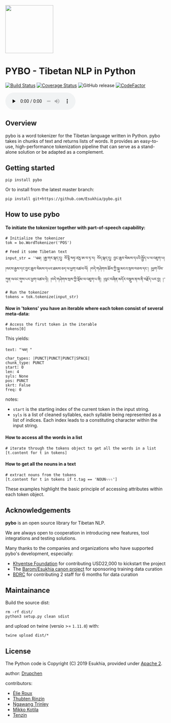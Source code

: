 <a target="_blank" rel="noopener noreferrer" href="http://www.montypython.net/sounds/sketches/exparrot.wav"> <img src=https://user-images.githubusercontent.com/17675331/60292845-a66b6400-9950-11e9-883b-27d366863e3b.png width=150> </a>

# PYBO - Tibetan NLP in Python
[![Build Status](https://travis-ci.org/Esukhia/pybo.svg?branch=master)](https://travis-ci.org/Esukhia/pybo)  [![Coverage Status](https://coveralls.io/repos/github/Esukhia/pybo/badge.svg?branch=master&kill_cache=1)](https://coveralls.io/github/Esukhia/pybo?branch=master) ![GitHub release](https://img.shields.io/github/release/Esukhia/pybo.svg) [![CodeFactor](https://www.codefactor.io/repository/github/esukhia/pybo/badge)](https://www.codefactor.io/repository/github/esukhia/pybo)

<div><div class="mediaContainer" style="width:220px"><audio id="mwe_player_0" controls="" preload="none" style="width:220px" class="kskin" data-durationhint="31.205238095238" data-startoffset="0" data-mwtitle="Parrot_sketch.ogg" data-mwprovider="local"><source src="//upload.wikimedia.org/wikipedia/en/4/4e/Parrot_sketch.ogg" type="audio/ogg; codecs=&quot;vorbis&quot;" data-title="Original Ogg file (47 kbps)" data-shorttitle="Ogg source" data-width="0" data-height="0" data-bandwidth="47057" /><source src="//upload.wikimedia.org/wikipedia/en/transcoded/4/4e/Parrot_sketch.ogg/Parrot_sketch.ogg.mp3" type="audio/mpeg" data-title="MP3" data-shorttitle="MP3" data-transcodekey="mp3" data-width="0" data-height="0" data-bandwidth="118288" /><track src="/w/api.php?action=timedtext&amp;title=File%3AParrot_sketch.ogg&amp;lang=en&amp;trackformat=srt" kind="subtitles" type="text/x-srt" srclang="en" label="English (en) subtitles" data-dir="ltr" /></audio></div></div>



## Overview

pybo is a word tokenizer for the Tibetan language written in Python. pybo takes in chunks of text and returns lists of words. It provides an easy-to-use, high-performance tokenization pipeline that can serve as a stand-alone solution or be adapted as a complement.


## Getting started

    pip install pybo
    
Or to install from the latest master branch:

    pip install git+https://github.com/Esukhia/pybo.git

## How to use pybo

#### To initiate the tokenizer together with part-of-speech capability: 

    # Initialize the tokenizer
    tok = bo.WordTokenizer('POS')
    
    # Feed it some Tibetan text
    input_str = '༄༅། །རྒྱ་གར་སྐད་དུ། བོ་དྷི་སཏྭ་ཙརྻ་ཨ་བ་ཏ་ར། བོད་སྐད་དུ། བྱང་ཆུབ་སེམས་དཔའི་སྤྱོད་པ་ལ་འཇུག་པ། །སངས་རྒྱས་དང་བྱང་ཆུབ་སེམས་དཔའ་ཐམས་ཅད་ལ་ཕྱག་འཚལ་ལོ། །བདེ་གཤེགས་ཆོས་ཀྱི་སྐུ་མངའ་སྲས་བཅས་དང༌། །ཕྱག་འོས་ཀུན་ལའང་གུས་པར་ཕྱག་འཚལ་ཏེ། །བདེ་གཤེགས་སྲས་ཀྱི་སྡོམ་ལ་འཇུག་པ་ནི། །ལུང་བཞིན་མདོར་བསྡུས་ནས་ནི་བརྗོད་པར་བྱ། །'
    
    # Run the tokenizer
    tokens = tok.tokenize(input_str)
    
#### Now in 'tokens' you have an iterable where each token consist of several meta-data:

    # Access the first token in the iterable
    tokens[0]

This yields:

    text: "༄༅། "
    char_types: |PUNCT|PUNCT|PUNCT|SPACE|
    chunk_type: PUNCT
    start: 0
    len: 4
    syls: None
    pos: PUNCT
    skrt: False
    freq: 0
    
notes:
 - `start` is the starting index of the current token in the input string.
 - `syls` is a list of cleaned syllables, each syllable being represented as a list of indices.
Each index leads to a constituting character within the input string. 

#### How to access all the words in a list 

    # iterate through the tokens object to get all the words in a list
    [t.content for t in tokens]

#### How to get all the nouns in a text

    # extract nouns from the tokens
    [t.content for t in tokens if t.tag == 'NOUNᛃᛃᛃ']
    
These examples highlight the basic principle of accessing attributes within each token object. 

## Acknowledgements

**pybo** is an open source library for Tibetan NLP.

We are always open to cooperation in introducing new features, tool integrations and testing solutions.

Many thanks to the companies and organizations who have supported pybo's development, especially:

* [Khyentse Foundation](https://khyentsefoundation.org) for contributing USD22,000 to kickstart the project 
* The [Barom/Esukhia canon project](http://www.barom.org) for sponsoring training data curation
* [BDRC](https://tbrc.org) for contributing 2 staff for 6 months for data curation

## Maintainance

Build the source dist:

```
rm -rf dist/
python3 setup.py clean sdist
```

and upload on twine (versio >= `1.11.0`) with:

```
twine upload dist/*
```

## License

The Python code is Copyright (C) 2019 Esukhia, provided under [Apache 2](LICENSE). 

author: [Drupchen](https://github.com/drupchen)

contributors:
 * [Élie Roux](https://github.com/eroux)
 * [Thubten Rinzin](https://github.com/thubtenrigzin)
 * [Ngawang Trinley](https://github.com/ngawangtrinley)
 * [Mikko Kotila](https://github.com/mikkokotila)
 * [Tenzin](https://github.com/10zinten)
